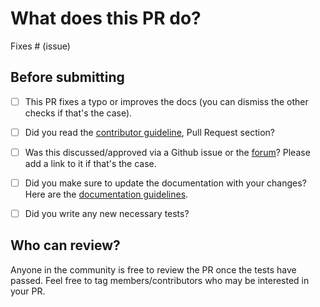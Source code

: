 # What does this PR do?

<!--
Congratulations! You've made it this far! You're not quite done yet though.

Once merged, your PR is going to appear in the release notes with the title you set, so make sure it's a great title that fully reflects the extent of your awesome contribution.

Then, please replace this with a description of the change and which issue is fixed (if applicable). Please also include relevant motivation and context. List any dependencies (if any) that are required for this change.

Once you're done, someone will review your PR shortly (see the section "Who can review?" below to tag some potential reviewers). They may suggest changes to make the code even better. If no one reviewed your PR after a week has passed, don't hesitate to post a new comment @-mentioning the same persons---sometimes notifications get lost.
-->

<!-- Remove if not applicable -->

Fixes # (issue)


## Before submitting
- [ ] This PR fixes a typo or improves the docs (you can dismiss the other checks if that's the case).
- [ ] Did you read the [contributor guideline](https://github.com/coldbeeen/BlueSkySeoul/blob/main/CONTRIBUTING.md),
      Pull Request section?
- [ ] Was this discussed/approved via a Github issue or the [forum](https://groups.google.com/g/blueskyseoul)? Please add a link
      to it if that's the case.
- [ ] Did you make sure to update the documentation with your changes? Here are the
      [documentation guidelines](https://github.com/coldbeeen/BlueSkySeoul/tree/main/docs).
- [ ] Did you write any new necessary tests?


## Who can review?

Anyone in the community is free to review the PR once the tests have passed. Feel free to tag
members/contributors who may be interested in your PR.

<!-- Your PR will be replied to more quickly if you can figure out the right person to tag with @

 If you know how to use git blame, that is the easiest way, otherwise, here is a rough guide of **who to tag**.
 Please tag fewer than 3 people.

Models:

- text models: @ArthurZucker and @younesbelkada
- vision models: @amyeroberts
- speech models: @sanchit-gandhi
- graph models: @clefourrier

Library:

- flax: @sanchit-gandhi
- generate: @gante
- pipelines: @Narsil
- tensorflow: @gante and @Rocketknight1
- tokenizers: @ArthurZucker
- trainer: @muellerzr and @pacman100

Integrations:

- deepspeed: HF Trainer/Accelerate: @pacman100
- ray/raytune: @richardliaw, @amogkam
- Big Model Inference: @SunMarc
- quantization (bitsandbytes, autogpt): @SunMarc and @younesbelkada

Documentation: @stevhliu and @MKhalusova

HF projects:

- accelerate: [different repo](https://github.com/huggingface/accelerate)
- datasets: [different repo](https://github.com/huggingface/datasets)
- diffusers: [different repo](https://github.com/huggingface/diffusers)
- rust tokenizers: [different repo](https://github.com/huggingface/tokenizers)

Maintained examples (not research project or legacy):

- Flax: @sanchit-gandhi
- PyTorch: See Models above and tag the person corresponding to the modality of the example.
- TensorFlow: @Rocketknight1

 -->
